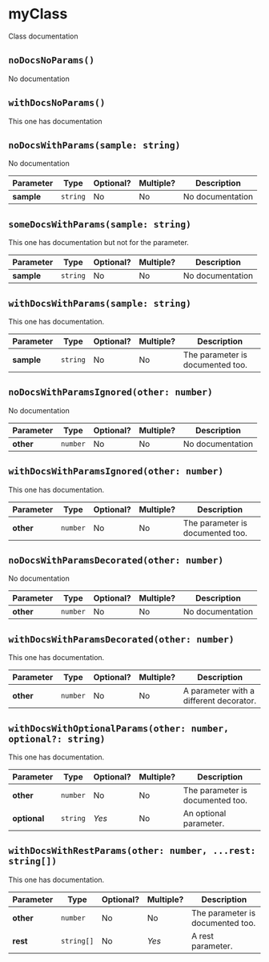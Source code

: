 
myClass
=======

Class documentation


`noDocsNoParams()`
------------------

No documentation



`withDocsNoParams()`
--------------------

This one has documentation



`noDocsWithParams(sample: string)`
----------------------------------

No documentation

|Parameter |Type    |Optional?|Multiple?|Description     |
|----------|--------|---------|---------|----------------|
|**sample**|`string`|No       |No       |No documentation|

`someDocsWithParams(sample: string)`
------------------------------------

This one has documentation but not for the parameter.

|Parameter |Type    |Optional?|Multiple?|Description     |
|----------|--------|---------|---------|----------------|
|**sample**|`string`|No       |No       |No documentation|

`withDocsWithParams(sample: string)`
------------------------------------

This one has documentation.

|Parameter |Type    |Optional?|Multiple?|Description                     |
|----------|--------|---------|---------|--------------------------------|
|**sample**|`string`|No       |No       |The parameter is documented too.|

`noDocsWithParamsIgnored(other: number)`
----------------------------------------

No documentation

|Parameter|Type    |Optional?|Multiple?|Description     |
|---------|--------|---------|---------|----------------|
|**other**|`number`|No       |No       |No documentation|

`withDocsWithParamsIgnored(other: number)`
------------------------------------------

This one has documentation.

|Parameter|Type    |Optional?|Multiple?|Description                     |
|---------|--------|---------|---------|--------------------------------|
|**other**|`number`|No       |No       |The parameter is documented too.|

`noDocsWithParamsDecorated(other: number)`
------------------------------------------

No documentation

|Parameter|Type    |Optional?|Multiple?|Description     |
|---------|--------|---------|---------|----------------|
|**other**|`number`|No       |No       |No documentation|

`withDocsWithParamsDecorated(other: number)`
--------------------------------------------

This one has documentation.

|Parameter|Type    |Optional?|Multiple?|Description                            |
|---------|--------|---------|---------|---------------------------------------|
|**other**|`number`|No       |No       |A parameter with a different decorator.|

`withDocsWithOptionalParams(other: number, optional?: string)`
--------------------------------------------------------------

This one has documentation.

|Parameter   |Type    |Optional?|Multiple?|Description                     |
|------------|--------|---------|---------|--------------------------------|
|**other**   |`number`|No       |No       |The parameter is documented too.|
|**optional**|`string`|*Yes*    |No       |An optional parameter.          |

`withDocsWithRestParams(other: number, ...rest: string[])`
----------------------------------------------------------

This one has documentation.

|Parameter|Type      |Optional?|Multiple?|Description                     |
|---------|----------|---------|---------|--------------------------------|
|**other**|`number`  |No       |No       |The parameter is documented too.|
|**rest** |`string[]`|No       |*Yes*    |A rest parameter.               |

